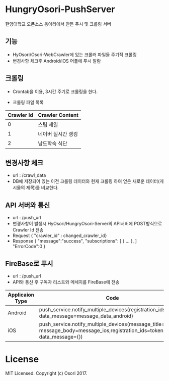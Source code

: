 HungryOsori-PushServer
==========================================
한양대학교 오픈소스 동아리에서 만든 푸시 및 크롤링 서버

기능 
------------------------------------------
* HyOsori/Osori-WebCrawler에 있는 크롤러 파일들 주기적 크롤링
* 변경사항 체크후 Android/iOS 어플에 푸시 알람


크롤링
-------------------------------------------
* Crontab을 이용, 3시간 주기로 크롤링을 한다.
	
- 크롤링 파일 목록

Crawler Id|Crawler Content
---|---
0 |	스팀 세일
1 |	네이버 실시간 랭킹
2 |	남도학숙 식단


변경사항 체크
-------------------------------------------
* url : /crawl_data
* DB에 저장되어 있는 이전 크롤링 데이터와 현재 크롤링 하여 얻은 새로운 데이터(게시물의 제목)를 비교한다.


API 서버와 통신
-------------------------------------------
* url : /push_url
* 변경사항이 발생시 HyOsori/HungryOsori-Server의 API서버에 POST방식으로 Crawler Id 전송
* Request { "crawler_id" : changed_crawler_id}
* Response { "message":"success", "subscriptions": [ { ... }, ] "ErrorCode":0 }

FireBase로 푸시
-------------------------------------------
* url : /push_url
* API와 통신 후 구독자 리스트와 메세지를 FireBase에 전송

Applicaion Type|Code
---|---
Android |	push_service.notify_multiple_devices(registration_ids=tokens, data_message=message_data_android)
iOS |	push_service.notify_multiple_devices(message_title=title_ios, message_body=message_ios,registration_ids=tokens, data_message={})


# License
MIT Licensed. Copyright (c) Osori 2017.